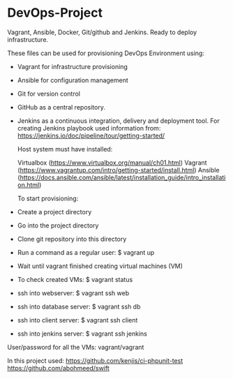 # DevOps-Project
Vagrant, Ansible, Docker, Git/github and Jenkins. Ready to deploy infrastructure.

These files can be used for provisioning DevOps Environment using:

- Vagrant for infrastructure provisioning

- Ansible for configuration management

- Git for version control

- GitHub as a central repository.

- Jenkins as a continuous integration, delivery and deployment tool. For creating   Jenkins playbook used information from: https://jenkins.io/doc/pipeline/tour/getting-started/


  Host system must have installed:

    Virtualbox (https://www.virtualbox.org/manual/ch01.html)
    Vagrant (https://www.vagrantup.com/intro/getting-started/install.html)
    Ansible (https://docs.ansible.com/ansible/latest/installation_guide/intro_installation.html)

  To start provisioning:

 - Create a project directory
 - Go into the project directory
 - Clone git repository into this directory
 - Run a command as a regular user: $ vagrant up
 - Wait until vagrant finished creating virtual machines (VM)
 - To check created VMs: $ vagrant status
 - ssh into webserver: $ vagrant ssh web 
 - ssh into database server: $ vagrant ssh db
 - ssh into client server: $ vagrant ssh client
 - ssh into jenkins server: $ vagrant ssh jenkins
  
  User/password for all the VMs: vagrant/vagrant 

In this project used:
https://github.com/kenjis/ci-phpunit-test
https://github.com/abohmeed/swift
   
